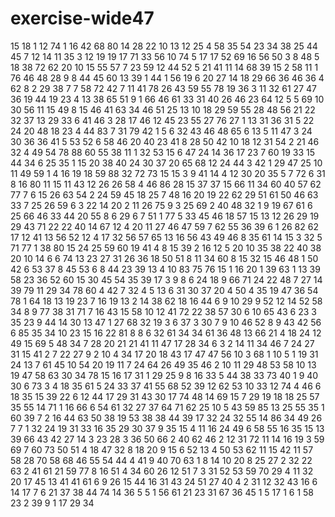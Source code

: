 # exercise-wide47
15
18
1
12
74
1
16
42
68
80
14
28
22
10
13
12
25
4
58
35
54
23
34
38
25
44
45
7
12
14
11
35
3
12
19
19
17
71
33
56
10
74
5
17
17
52
69
16
56
50
3
8
48
5
18
38
72
62
20
10
15
55
57
7
23
59
12
44
52
5
21
41
11
14
68
39
15
2
58
11
1
76
46
48
28
9
8
44
45
60
13
39
1
44
1
56
19
6
20
27
14
18
29
66
36
46
36
4
62
8
2
29
38
7
7
58
72
42
7
11
41
78
26
43
59
55
78
19
36
3
11
32
61
27
47
36
19
44
19
23
4
13
38
65
51
9
1
66
46
61
33
31
40
26
46
23
64
12
5
5
69
10
30
56
11
15
49
8
15
46
41
63
34
46
51
25
13
10
18
29
59
55
28
48
56
21
22
32
37
13
29
33
6
41
46
3
28
17
46
12
45
23
55
27
76
27
1
13
31
36
31
5
22
24
20
48
18
23
4
44
83
7
31
79
42
1
5
6
32
43
46
48
65
6
13
5
11
47
3
24
30
36
36
41
5
53
52
6
58
46
20
40
23
41
8
28
50
42
10
18
12
31
54
2
21
46
32
4
49
54
78
88
60
55
38
11
1
32
53
15
6
47
24
14
36
17
23
7
60
19
33
15
44
34
6
25
35
1
15
20
38
40
24
30
37
20
65
68
12
24
44
3
42
1
29
47
25
10
11
49
59
1
4
16
19
18
59
88
32
72
73
15
15
3
9
41
14
4
12
30
20
35
5
7
72
6
31
8
16
80
11
15
11
43
12
26
26
58
4
46
86
28
15
37
37
15
66
11
34
60
40
57
62
77
7
6
15
26
63
54
2
24
59
45
18
25
7
48
16
20
19
22
62
29
51
61
50
46
63
33
7
25
26
59
6
3
22
14
20
2
11
26
75
9
3
25
69
2
40
48
32
1
9
19
67
61
6
25
66
46
33
44
20
55
8
6
29
6
7
51
1
77
5
33
45
46
18
57
15
13
12
26
29
19
29
43
71
22
22
40
14
67
12
4
20
11
27
46
47
59
7
62
55
36
39
6
1
26
82
62
17
12
41
13
56
52
12
4
17
32
56
57
65
13
16
56
43
49
46
8
35
61
14
15
3
32
5
71
77
1
38
80
15
24
25
59
60
19
41
4
8
15
39
2
16
12
5
20
10
35
38
22
40
38
20
10
14
6
6
74
13
23
27
31
26
36
18
50
51
8
11
34
60
8
15
32
15
46
48
1
50
42
6
53
37
8
45
53
6
8
44
23
39
13
4
10
83
75
76
15
1
16
20
1
39
63
1
13
39
58
23
36
52
60
15
30
45
54
35
39
17
3
9
8
6
24
18
9
66
71
24
22
48
7
27
14
39
79
11
29
34
78
60
4
42
7
32
4
5
13
6
31
30
37
20
4
50
4
35
19
47
36
54
78
1
64
18
13
19
23
7
16
19
13
2
14
38
62
18
16
44
6
9
10
29
9
52
12
14
52
58
34
8
9
77
38
31
71
7
16
43
15
58
10
12
41
72
22
38
57
30
6
10
65
43
6
23
3
35
23
9
44
14
30
13
47
1
27
68
32
19
3
6
37
3
30
7
9
10
46
52
8
9
43
42
56
6
85
35
34
10
23
15
16
22
81
8
8
6
32
61
34
34
61
36
48
13
66
21
4
18
24
12
49
15
69
5
48
34
7
28
20
21
21
41
11
47
17
28
34
6
3
2
14
11
34
46
7
24
27
31
15
41
2
7
22
27
9
2
10
4
34
17
20
18
43
17
47
47
56
10
3
68
1
10
5
1
19
31
24
13
7
61
45
10
54
20
19
11
7
24
64
26
49
35
46
2
10
11
29
48
53
58
10
13
19
47
58
63
30
34
78
15
16
17
31
1
29
25
9
8
16
33
5
44
38
33
73
40
1
9
40
30
6
73
3
4
18
35
61
5
24
33
37
41
55
68
52
39
12
62
53
10
33
12
74
4
46
6
18
35
15
39
22
6
12
44
17
29
31
43
30
17
74
48
14
69
15
7
29
19
18
18
25
57
35
55
14
71
1
16
66
6
54
61
32
27
37
64
71
62
25
10
5
43
59
85
13
25
55
35
1
60
39
7
2
16
44
63
50
38
19
53
38
38
44
39
17
32
24
32
55
14
86
34
49
26
7
7
1
32
24
19
31
33
16
35
29
30
37
9
35
15
4
11
16
24
49
6
58
55
16
35
15
13
39
66
43
42
27
14
3
23
28
3
36
50
66
2
40
62
46
2
12
31
72
11
14
16
19
3
59
69
7
60
73
50
51
4
18
47
32
8
18
20
9
15
6
52
13
4
50
53
62
11
15
42
11
57
58
28
70
58
68
46
55
54
44
4
41
9
40
70
63
1
8
14
10
20
8
25
27
2
32
22
63
2
41
61
21
59
77
8
16
51
4
34
60
26
12
51
7
3
31
52
53
59
70
29
4
11
32
20
17
45
13
41
41
61
6
9
26
15
44
16
31
43
24
51
27
40
4
2
31
12
32
43
16
6
14
17
7
6
21
37
38
44
74
14
36
5
5
1
56
61
21
23
31
67
36
45
1
5
17
1
6
1
58
23
2
39
9
1
17
29
34
